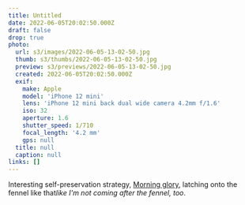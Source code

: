 ```yaml
---
title: Untitled
date: 2022-06-05T20:02:50.000Z
draft: false
drop: true
photo:
  url: s3/images/2022-06-05-13-02-50.jpg
  thumb: s3/thumbs/2022-06-05-13-02-50.jpg
  preview: s3/previews/2022-06-05-13-02-50.jpg
  created: 2022-06-05T20:02:50.000Z
  exif:
    make: Apple
    model: 'iPhone 12 mini'
    lens: 'iPhone 12 mini back dual wide camera 4.2mm f/1.6'
    iso: 32
    aperture: 1.6
    shutter_speed: 1/710
    focal_length: '4.2 mm'
    gps: null
  title: null
  caption: null
links: []
---
```


Interesting self-preservation strategy, [Morning glory](https://en.wikipedia.org/wiki/Morning_glory), latching onto the fennel like that*like I'm not coming after the fennel, too*.
